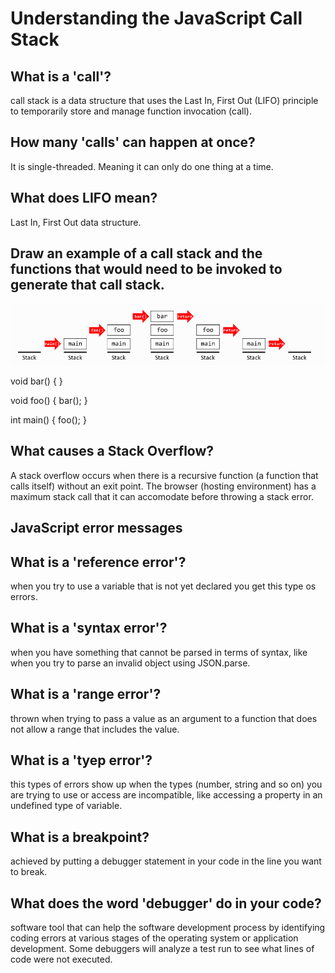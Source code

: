 # Understanding the JavaScript Call Stack

## What is a 'call'?

 call stack is a data structure that uses the Last In, First Out (LIFO) principle to temporarily store and manage function invocation (call).

 ## How many 'calls' can happen at once?
 
It is single-threaded. Meaning it can only do one thing at a time.

 ## What does LIFO mean?

 Last In, First Out data structure.

## Draw an example of a call stack and the functions that would need to be invoked to generate that call stack.

![stack](./stack1.png)

void bar() {
}

void foo() {
  bar();
}

int main() {
  foo();
}


 ## What causes a Stack Overflow? 

 A stack overflow occurs when there is a recursive function (a function that calls itself) without an exit point. The browser (hosting environment) has a maximum stack call that it can accomodate before throwing a stack error.


## JavaScript error messages

 ## What is a 'reference error'?
 when you try to use a variable that is not yet declared you get this type os errors.
 
 ## What is a 'syntax error'?

 when you have something that cannot be parsed in terms of syntax, like when you try to parse an invalid object using JSON.parse.

 ## What is a 'range error'?

 thrown when trying to pass a value as an argument to a function that does not allow a range that includes the value.

 ## What is a 'tyep error'?

this types of errors show up when the types (number, string and so on) you are trying to use or access are incompatible, like accessing a property in an undefined type of variable.

## What is a breakpoint?

achieved by putting a debugger statement in your code in the line you want to break.

## What does the word 'debugger' do in your code?

 software tool that can help the software development process by identifying coding errors at various stages of the operating system or application development. Some debuggers will analyze a test run to see what lines of code were not executed.
